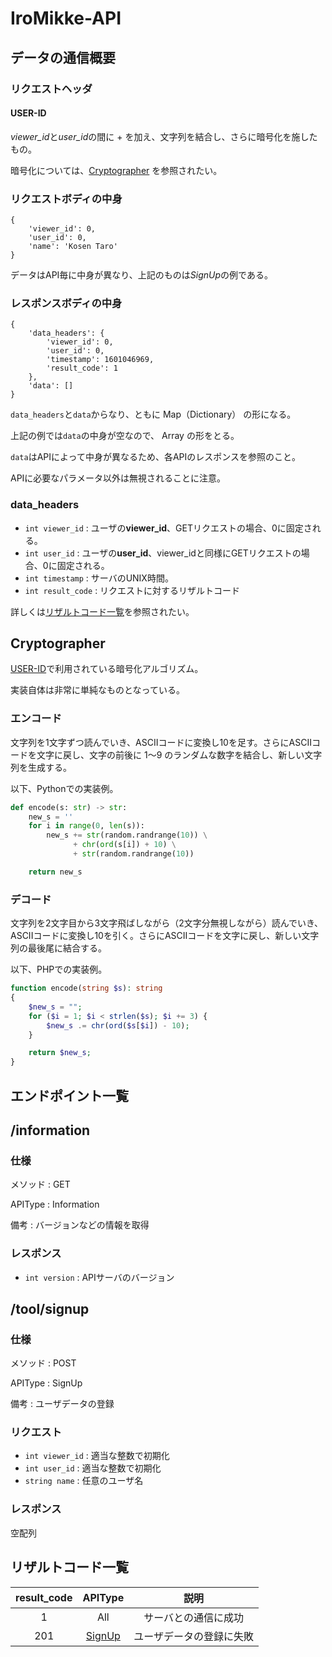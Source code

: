 # IroMikke-API

## データの通信概要
### リクエストヘッダ
#### USER-ID
*viewer_id*と*user_id*の間に + を加え、文字列を結合し、さらに暗号化を施したもの。

暗号化については、[Cryptographer](#Cryptographer) を参照されたい。

### リクエストボディの中身
```json=request
{
    'viewer_id': 0,
    'user_id': 0,
    'name': 'Kosen Taro'
}
```
データはAPI毎に中身が異なり、上記のものは*SignUp*の例である。

### レスポンスボディの中身
```json=response
{
    'data_headers': {
        'viewer_id': 0,
        'user_id': 0,
        'timestamp': 1601046969,
        'result_code': 1
    },
    'data': []
}

```
`data_headers`と`data`からなり、ともに Map（Dictionary） の形になる。

上記の例では`data`の中身が空なので、 Array の形をとる。

`data`はAPIによって中身が異なるため、各APIのレスポンスを参照のこと。

APIに必要なパラメータ以外は無視されることに注意。

### data_headers
- `int viewer_id` : ユーザの**viewer_id**、GETリクエストの場合、0に固定される。
- `int user_id` : ユーザの**user_id**、viewer_idと同様にGETリクエストの場合、0に固定される。
- `int timestamp` : サーバのUNIX時間。
- `int result_code` : リクエストに対するリザルトコード

詳しくは[リザルトコード一覧](#リザルトコード一覧)を参照されたい。

## Cryptographer
[USER-ID](#USER-ID)で利用されている暗号化アルゴリズム。

実装自体は非常に単純なものとなっている。

### エンコード
文字列を1文字ずつ読んでいき、ASCIIコードに変換し10を足す。さらにASCIIコードを文字に戻し、文字の前後に 1～9 のランダムな数字を結合し、新しい文字列を生成する。

以下、Pythonでの実装例。

```python
def encode(s: str) -> str:
    new_s = ''
    for i in range(0, len(s)):
        new_s += str(random.randrange(10)) \
              + chr(ord(s[i]) + 10) \
              + str(random.randrange(10))

    return new_s
```

### デコード
文字列を2文字目から3文字飛ばしながら（2文字分無視しながら）読んでいき、ASCIIコードに変換し10を引く。さらにASCIIコードを文字に戻し、新しい文字列の最後尾に結合する。

以下、PHPでの実装例。
```php
function encode(string $s): string
{
    $new_s = "";
    for ($i = 1; $i < strlen($s); $i += 3) {
        $new_s .= chr(ord($s[$i]) - 10);
    }

    return $new_s;
}
```

## エンドポイント一覧
## /information
### 仕様

メソッド : GET

APIType : Information

備考 : バージョンなどの情報を取得

### レスポンス
- `int version` : APIサーバのバージョン

## /tool/signup
### 仕様

メソッド : POST

APIType : SignUp

備考 : ユーザデータの登録

### リクエスト
- `int viewer_id` : 適当な整数で初期化
- `int user_id` : 適当な整数で初期化
- `string name` : 任意のユーザ名

### レスポンス
空配列


## リザルトコード一覧
| result_code | APIType                 | 説明           |
| :---------: | :---------------------: | :----------: |
| 1           | All                     | サーバとの通信に成功   |
| 201         | [SignUp](#/tool/signup) | ユーザデータの登録に失敗 |
